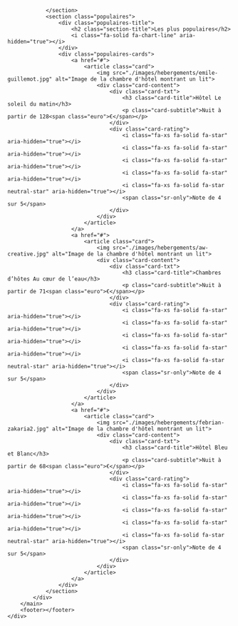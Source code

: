 <!DOCTYPE html>
<html lang="fr">

<head>
    <meta charset="UTF-8">
    <meta name="viewport" content="width=device-width, initial-scale=1.0">
    <title>Booki</title>
    <link rel="preconnect" href="https://fonts.googleapis.com">
    <link rel="preconnect" href="https://fonts.gstatic.com" crossorigin>
    <link href="https://fonts.googleapis.com/css2?family=Raleway:wght@400;500;700&display=swap" rel="stylesheet">
    <link rel="stylesheet" href="https://cdnjs.cloudflare.com/ajax/libs/font-awesome/6.2.1/css/all.min.css"
        integrity="sha512-MV7K8+y+gLIBoVD59lQIYicR65iaqukzvf/nwasF0nqhPay5w/9lJmVM2hMDcnK1OnMGCdVK+iQrJ7lzPJQd1w=="
        crossorigin="anonymous" referrerpolicy="no-referrer" />
    <link rel="stylesheet" href="./css/style.css">
</head>

<body>
    <div class="main-container">
        <header></header>
        <main>
            <div class="hebergements-and-populaires">
                <section class="hebergements">

                </section>
                <section class="populaires">
                    <div class="populaires-title">
                        <h2 class="section-title">Les plus populaires</h2>
                        <i class="fa-solid fa-chart-line" aria-hidden="true"></i>
                    </div>
                    <div class="populaires-cards">
                        <a href="#">
                            <article class="card">
                                <img src="./images/hebergements/emile-guillemot.jpg" alt="Image de la chambre d'hôtel montrant un lit">
                                <div class="card-content">
                                    <div class="card-txt">
                                        <h3 class="card-title">Hôtel Le soleil du matin</h3>
                                        <p class="card-subtitle">Nuit à partir de 128<span class="euro">€</span></p>
                                    </div>
                                    <div class="card-rating">
                                        <i class="fa-xs fa-solid fa-star" aria-hidden="true"></i>
                                        <i class="fa-xs fa-solid fa-star" aria-hidden="true"></i>
                                        <i class="fa-xs fa-solid fa-star" aria-hidden="true"></i>
                                        <i class="fa-xs fa-solid fa-star" aria-hidden="true"></i>
                                        <i class="fa-xs fa-solid fa-star neutral-star" aria-hidden="true"></i>
                                        <span class="sr-only">Note de 4 sur 5</span>
                                    </div>
                                </div>
                            </article>
                        </a>
                        <a href="#">
                            <article class="card">
                                <img src="./images/hebergements/aw-creative.jpg" alt="Image de la chambre d'hôtel montrant un lit">
                                <div class="card-content">
                                    <div class="card-txt">
                                        <h3 class="card-title">Chambres d’hôtes Au cœur de l’eau</h3>
                                        <p class="card-subtitle">Nuit à partir de 71<span class="euro">€</span></p>
                                    </div>
                                    <div class="card-rating">
                                        <i class="fa-xs fa-solid fa-star" aria-hidden="true"></i>
                                        <i class="fa-xs fa-solid fa-star" aria-hidden="true"></i>
                                        <i class="fa-xs fa-solid fa-star" aria-hidden="true"></i>
                                        <i class="fa-xs fa-solid fa-star" aria-hidden="true"></i>
                                        <i class="fa-xs fa-solid fa-star neutral-star" aria-hidden="true"></i>
                                        <span class="sr-only">Note de 4 sur 5</span>
                                    </div>
                                </div>
                            </article>
                        </a>
                        <a href="#">
                            <article class="card">
                                <img src="./images/hebergements/febrian-zakaria2.jpg" alt="Image de la chambre d'hôtel montrant un lit">
                                <div class="card-content">
                                    <div class="card-txt">
                                        <h3 class="card-title">Hôtel Bleu et Blanc</h3>
                                        <p class="card-subtitle">Nuit à partir de 68<span class="euro">€</span></p>
                                    </div>
                                    <div class="card-rating">
                                        <i class="fa-xs fa-solid fa-star" aria-hidden="true"></i>
                                        <i class="fa-xs fa-solid fa-star" aria-hidden="true"></i>
                                        <i class="fa-xs fa-solid fa-star" aria-hidden="true"></i>
                                        <i class="fa-xs fa-solid fa-star" aria-hidden="true"></i>
                                        <i class="fa-xs fa-solid fa-star neutral-star" aria-hidden="true"></i>
                                        <span class="sr-only">Note de 4 sur 5</span>
                                    </div>
                                </div>
                            </article>
                        </a>
                    </div>
                </section>
            </div>
        </main>
        <footer></footer>
    </div>
</body>

</html>

